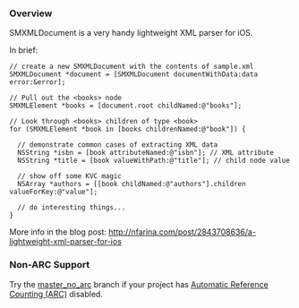 
### Overview

SMXMLDocument is a very handy lightweight XML parser for iOS.

In brief:

    // create a new SMXMLDocument with the contents of sample.xml
    SMXMLDocument *document = [SMXMLDocument documentWithData:data error:&error];

    // Pull out the <books> node
    SMXMLElement *books = [document.root childNamed:@"books"];

    // Look through <books> children of type <book>
    for (SMXMLElement *book in [books childrenNamed:@"book"]) {
      
      // demonstrate common cases of extracting XML data
      NSString *isbn = [book attributeNamed:@"isbn"]; // XML attribute
      NSString *title = [book valueWithPath:@"title"]; // child node value
      
      // show off some KVC magic
      NSArray *authors = [[book childNamed:@"authors"].children valueForKey:@"value"];
      
      // do interesting things...
    }

More info in the blog post:
http://nfarina.com/post/2843708636/a-lightweight-xml-parser-for-ios

### Non-ARC Support

Try the [master_no_arc](https://github.com/nfarina/xmldocument/tree/master_no_arc) branch if your project has [Automatic Reference Counting (ARC)](http://clang.llvm.org/docs/AutomaticReferenceCounting.html) disabled.

